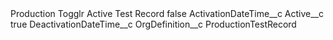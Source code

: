 <?xml version="1.0" encoding="UTF-8"?>
<CustomMetadata xmlns="http://soap.sforce.com/2006/04/metadata" xmlns:xsi="http://www.w3.org/2001/XMLSchema-instance" xmlns:xsd="http://www.w3.org/2001/XMLSchema">
    <label>Production Togglr Active Test Record</label>
    <protected>false</protected>
    <values>
        <field>ActivationDateTime__c</field>
        <value xsi:nil="true"/>
    </values>
    <values>
        <field>Active__c</field>
        <value xsi:type="xsd:boolean">true</value>
    </values>
    <values>
        <field>DeactivationDateTime__c</field>
        <value xsi:nil="true"/>
    </values>
    <values>
        <field>OrgDefinition__c</field>
        <value xsi:type="xsd:string">ProductionTestRecord</value>
    </values>
</CustomMetadata>
